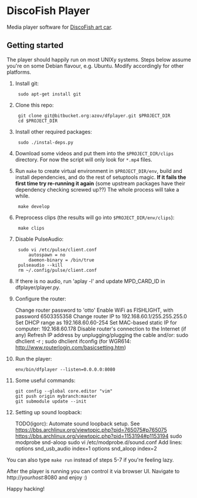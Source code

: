 DiscoFish Player
================

Media player software for [DiscoFish art car](http://www.discofish.org/).


Getting started
---------------

The player should happily run on most UNIXy systems. Steps below assume
you're on some Debian flavour, e.g. Ubuntu. Modify accordingly for other 
platforms.

1. Install git:

        sudo apt-get install git

2. Clone this repo:

        git clone git@bitbucket.org:azov/dfplayer.git $PROJECT_DIR
        cd $PROJECT_DIR

3. Install other required packages:

        sudo ./instal-deps.py

4. Download some videos and put them into the `$PROJECT_DIR/clips` directory. 
For now the script will only look for `*.mp4` files.

5. Run `make` to create virtual environment in `$PROJECT_DIR/env`, 
build and install dependencies, and do the rest of setuptools magic. **If it fails 
the first time try re-running it again** (some upstream packages have their 
dependency checking screwed up??) The whole process will take a while.

        make develop

6. Preprocess clips (the results will go into `$PROJECT_DIR/env/clips`):

        make clips

7. Disable PulseAudio:

        sudo vi /etc/pulse/client.conf
            autospawn = no
            daemon-binary = /bin/true
        pulseaudio --kill
        rm ~/.config/pulse/client.conf

8. If there is no audio, run 'aplay -l' and update
   MPD_CARD_ID in dfplayer/player.py.

9. Configure the router:

    Change router password to 'otto'
    Enable WiFi as FISHLIGHT, with password 6503355358
    Change router IP to 192.168.60.1/255.255.255.0
    Set DHCP range as 192.168.60.60-254
    Set MAC-based static IP for computer: 192.168.60.178
    Disable router's connection to the Internet (if any)
    Refresh IP address by unplugging/plugging the cable and/or:
        sudo dhclient -r ; sudo dhclient
        ifconfig
    (for WGR614: http://www.routerlogin.com/basicsetting.htm)

10. Run the player:

        env/bin/dfplayer --listen=0.0.0.0:8080

11. Some useful commands:

        git config --global core.editor "vim"
        git push origin mybranch:master
        git submodule update --init

12. Setting up sound loopback:

	TODO(igorc): Automate sound loopback setup.
	See https://bbs.archlinux.org/viewtopic.php?pid=765075#p765075
	    https://bbs.archlinux.org/viewtopic.php?pid=1153194#p1153194
	sudo modprobe snd-aloop
	sudo vi /etc/modprobe.d/sound.conf
	  Add lines:
	    options snd_usb_audio index=1
	    options snd_aloop index=2
	

You can also type `make run` instead of steps 5-7 if you're feeling lazy.

After the player is running you can control it via browser UI. Navigate to 
http://*yourhost*:8080 and enjoy :)

Happy hacking!
